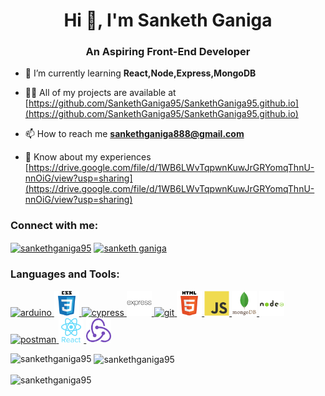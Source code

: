 <h1 align="center">Hi 👋, I'm Sanketh Ganiga</h1>
<h3 align="center">An Aspiring Front-End Developer</h3>

- 🌱 I’m currently learning **React,Node,Express,MongoDB**

- 👨‍💻 All of my projects are available at [https://github.com/SankethGaniga95/SankethGaniga95.github.io](https://github.com/SankethGaniga95/SankethGaniga95.github.io)

- 📫 How to reach me **sankethganiga888@gmail.com**

- 📄 Know about my experiences [https://drive.google.com/file/d/1WB6LWvTqpwnKuwJrGRYomqThnU-nnOiG/view?usp=sharing](https://drive.google.com/file/d/1WB6LWvTqpwnKuwJrGRYomqThnU-nnOiG/view?usp=sharing)

<h3 align="left">Connect with me:</h3>
<p align="left">
<a href="https://codepen.io/sankethganiga95" target="blank"><img align="center" src="https://raw.githubusercontent.com/rahuldkjain/github-profile-readme-generator/master/src/images/icons/Social/codepen.svg" alt="sankethganiga95" height="30" width="40" /></a>
<a href="https://linkedin.com/in/sanketh ganiga" target="blank"><img align="center" src="https://raw.githubusercontent.com/rahuldkjain/github-profile-readme-generator/master/src/images/icons/Social/linked-in-alt.svg" alt="sanketh ganiga" height="30" width="40" /></a>
</p>

<h3 align="left">Languages and Tools:</h3>
<p align="left"> <a href="https://www.arduino.cc/" target="_blank" rel="noreferrer"> <img src="https://cdn.worldvectorlogo.com/logos/arduino-1.svg" alt="arduino" width="40" height="40"/> </a> <a href="https://www.w3schools.com/css/" target="_blank" rel="noreferrer"> <img src="https://raw.githubusercontent.com/devicons/devicon/master/icons/css3/css3-original-wordmark.svg" alt="css3" width="40" height="40"/> </a> <a href="https://www.cypress.io" target="_blank" rel="noreferrer"> <img src="https://raw.githubusercontent.com/simple-icons/simple-icons/6e46ec1fc23b60c8fd0d2f2ff46db82e16dbd75f/icons/cypress.svg" alt="cypress" width="40" height="40"/> </a> <a href="https://expressjs.com" target="_blank" rel="noreferrer"> <img src="https://raw.githubusercontent.com/devicons/devicon/master/icons/express/express-original-wordmark.svg" alt="express" width="40" height="40"/> </a> <a href="https://git-scm.com/" target="_blank" rel="noreferrer"> <img src="https://www.vectorlogo.zone/logos/git-scm/git-scm-icon.svg" alt="git" width="40" height="40"/> </a> <a href="https://www.w3.org/html/" target="_blank" rel="noreferrer"> <img src="https://raw.githubusercontent.com/devicons/devicon/master/icons/html5/html5-original-wordmark.svg" alt="html5" width="40" height="40"/> </a> <a href="https://developer.mozilla.org/en-US/docs/Web/JavaScript" target="_blank" rel="noreferrer"> <img src="https://raw.githubusercontent.com/devicons/devicon/master/icons/javascript/javascript-original.svg" alt="javascript" width="40" height="40"/> </a> <a href="https://www.mongodb.com/" target="_blank" rel="noreferrer"> <img src="https://raw.githubusercontent.com/devicons/devicon/master/icons/mongodb/mongodb-original-wordmark.svg" alt="mongodb" width="40" height="40"/> </a> <a href="https://nodejs.org" target="_blank" rel="noreferrer"> <img src="https://raw.githubusercontent.com/devicons/devicon/master/icons/nodejs/nodejs-original-wordmark.svg" alt="nodejs" width="40" height="40"/> </a> <a href="https://postman.com" target="_blank" rel="noreferrer"> <img src="https://www.vectorlogo.zone/logos/getpostman/getpostman-icon.svg" alt="postman" width="40" height="40"/> </a> <a href="https://reactjs.org/" target="_blank" rel="noreferrer"> <img src="https://raw.githubusercontent.com/devicons/devicon/master/icons/react/react-original-wordmark.svg" alt="react" width="40" height="40"/> </a> <a href="https://redux.js.org" target="_blank" rel="noreferrer"> <img src="https://raw.githubusercontent.com/devicons/devicon/master/icons/redux/redux-original.svg" alt="redux" width="40" height="40"/> </a> </p>

<p><img align="left" src="https://github-readme-stats.vercel.app/api/top-langs?username=sankethganiga95&show_icons=true&locale=en&layout=compact" alt="sankethganiga95" /></p>

<p>&nbsp;<img align="center" src="https://github-readme-stats.vercel.app/api?username=sankethganiga95&show_icons=true&locale=en" alt="sankethganiga95" /></p>

<p><img align="center" src="https://github-readme-streak-stats.herokuapp.com/?user=sankethganiga95&" alt="sankethganiga95" /></p>
